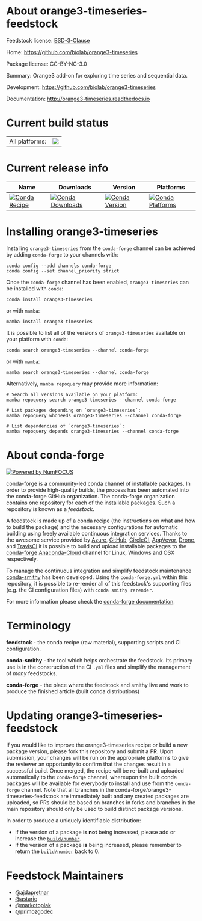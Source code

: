 About orange3-timeseries-feedstock
==================================

Feedstock license: [BSD-3-Clause](https://github.com/conda-forge/orange3-timeseries-feedstock/blob/main/LICENSE.txt)

Home: https://github.com/biolab/orange3-timeseries

Package license: CC-BY-NC-3.0

Summary: Orange3 add-on for exploring time series and sequential data.

Development: https://github.com/biolab/orange3-timeseries

Documentation: http://orange3-timeseries.readthedocs.io

Current build status
====================


<table><tr><td>All platforms:</td>
    <td>
      <a href="https://dev.azure.com/conda-forge/feedstock-builds/_build/latest?definitionId=3157&branchName=main">
        <img src="https://dev.azure.com/conda-forge/feedstock-builds/_apis/build/status/orange3-timeseries-feedstock?branchName=main">
      </a>
    </td>
  </tr>
</table>

Current release info
====================

| Name | Downloads | Version | Platforms |
| --- | --- | --- | --- |
| [![Conda Recipe](https://img.shields.io/badge/recipe-orange3--timeseries-green.svg)](https://anaconda.org/conda-forge/orange3-timeseries) | [![Conda Downloads](https://img.shields.io/conda/dn/conda-forge/orange3-timeseries.svg)](https://anaconda.org/conda-forge/orange3-timeseries) | [![Conda Version](https://img.shields.io/conda/vn/conda-forge/orange3-timeseries.svg)](https://anaconda.org/conda-forge/orange3-timeseries) | [![Conda Platforms](https://img.shields.io/conda/pn/conda-forge/orange3-timeseries.svg)](https://anaconda.org/conda-forge/orange3-timeseries) |

Installing orange3-timeseries
=============================

Installing `orange3-timeseries` from the `conda-forge` channel can be achieved by adding `conda-forge` to your channels with:

```
conda config --add channels conda-forge
conda config --set channel_priority strict
```

Once the `conda-forge` channel has been enabled, `orange3-timeseries` can be installed with `conda`:

```
conda install orange3-timeseries
```

or with `mamba`:

```
mamba install orange3-timeseries
```

It is possible to list all of the versions of `orange3-timeseries` available on your platform with `conda`:

```
conda search orange3-timeseries --channel conda-forge
```

or with `mamba`:

```
mamba search orange3-timeseries --channel conda-forge
```

Alternatively, `mamba repoquery` may provide more information:

```
# Search all versions available on your platform:
mamba repoquery search orange3-timeseries --channel conda-forge

# List packages depending on `orange3-timeseries`:
mamba repoquery whoneeds orange3-timeseries --channel conda-forge

# List dependencies of `orange3-timeseries`:
mamba repoquery depends orange3-timeseries --channel conda-forge
```


About conda-forge
=================

[![Powered by
NumFOCUS](https://img.shields.io/badge/powered%20by-NumFOCUS-orange.svg?style=flat&colorA=E1523D&colorB=007D8A)](https://numfocus.org)

conda-forge is a community-led conda channel of installable packages.
In order to provide high-quality builds, the process has been automated into the
conda-forge GitHub organization. The conda-forge organization contains one repository
for each of the installable packages. Such a repository is known as a *feedstock*.

A feedstock is made up of a conda recipe (the instructions on what and how to build
the package) and the necessary configurations for automatic building using freely
available continuous integration services. Thanks to the awesome service provided by
[Azure](https://azure.microsoft.com/en-us/services/devops/), [GitHub](https://github.com/),
[CircleCI](https://circleci.com/), [AppVeyor](https://www.appveyor.com/),
[Drone](https://cloud.drone.io/welcome), and [TravisCI](https://travis-ci.com/)
it is possible to build and upload installable packages to the
[conda-forge](https://anaconda.org/conda-forge) [Anaconda-Cloud](https://anaconda.org/)
channel for Linux, Windows and OSX respectively.

To manage the continuous integration and simplify feedstock maintenance
[conda-smithy](https://github.com/conda-forge/conda-smithy) has been developed.
Using the ``conda-forge.yml`` within this repository, it is possible to re-render all of
this feedstock's supporting files (e.g. the CI configuration files) with ``conda smithy rerender``.

For more information please check the [conda-forge documentation](https://conda-forge.org/docs/).

Terminology
===========

**feedstock** - the conda recipe (raw material), supporting scripts and CI configuration.

**conda-smithy** - the tool which helps orchestrate the feedstock.
                   Its primary use is in the construction of the CI ``.yml`` files
                   and simplify the management of *many* feedstocks.

**conda-forge** - the place where the feedstock and smithy live and work to
                  produce the finished article (built conda distributions)


Updating orange3-timeseries-feedstock
=====================================

If you would like to improve the orange3-timeseries recipe or build a new
package version, please fork this repository and submit a PR. Upon submission,
your changes will be run on the appropriate platforms to give the reviewer an
opportunity to confirm that the changes result in a successful build. Once
merged, the recipe will be re-built and uploaded automatically to the
`conda-forge` channel, whereupon the built conda packages will be available for
everybody to install and use from the `conda-forge` channel.
Note that all branches in the conda-forge/orange3-timeseries-feedstock are
immediately built and any created packages are uploaded, so PRs should be based
on branches in forks and branches in the main repository should only be used to
build distinct package versions.

In order to produce a uniquely identifiable distribution:
 * If the version of a package **is not** being increased, please add or increase
   the [``build/number``](https://docs.conda.io/projects/conda-build/en/latest/resources/define-metadata.html#build-number-and-string).
 * If the version of a package **is** being increased, please remember to return
   the [``build/number``](https://docs.conda.io/projects/conda-build/en/latest/resources/define-metadata.html#build-number-and-string)
   back to 0.

Feedstock Maintainers
=====================

* [@ajdapretnar](https://github.com/ajdapretnar/)
* [@astaric](https://github.com/astaric/)
* [@markotoplak](https://github.com/markotoplak/)
* [@primozgodec](https://github.com/primozgodec/)


<!-- dummy commit to enable rerendering -->

